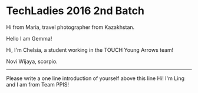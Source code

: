 # TechLadies 2016 2nd Batch

Hi from Maria, travel photographer from Kazakhstan.

Hello I am Gemma!

Hi, I'm Chelsia, a student working in the TOUCH Young Arrows team! 

Novi Wijaya, scorpio.

---
Please write a one line introduction of yourself above this line
Hi! I'm Ling and I am from Team PPIS!